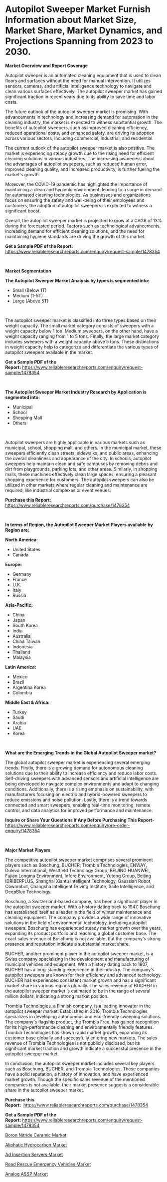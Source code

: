 <p><h1>Autopilot Sweeper Market Furnish Information about Market Size, Market Share, Market Dynamics, and Projections Spanning from 2023 to 2030.</h1></p><p><strong>Market Overview and Report Coverage</strong></p>
<p><p>Autopilot sweeper is an automated cleaning equipment that is used to clean floors and surfaces without the need for manual intervention. It utilizes sensors, cameras, and artificial intelligence technology to navigate and clean various surfaces effectively. The autopilot sweeper market has gained significant traction in recent years due to its ability to save time and labor costs.</p><p>The future outlook of the autopilot sweeper market is promising. With advancements in technology and increasing demand for automation in the cleaning industry, the market is expected to witness substantial growth. The benefits of autopilot sweepers, such as improved cleaning efficiency, reduced operational costs, and enhanced safety, are driving its adoption across various sectors, including commercial, industrial, and residential.</p><p>The current outlook of the autopilot sweeper market is also positive. The market is experiencing steady growth due to the rising need for efficient cleaning solutions in various industries. The increasing awareness about the advantages of autopilot sweepers, such as reduced human error, improved cleaning quality, and increased productivity, is further fueling the market's growth.</p><p>Moreover, the COVID-19 pandemic has highlighted the importance of maintaining a clean and hygienic environment, leading to a surge in demand for automated cleaning technologies. As businesses and organizations focus on ensuring the safety and well-being of their employees and customers, the adoption of autopilot sweepers is expected to witness a significant boost.</p><p>Overall, the autopilot sweeper market is projected to grow at a CAGR of 13% during the forecasted period. Factors such as technological advancements, increasing demand for efficient cleaning solutions, and the need for maintaining hygiene standards are driving the growth of this market.</p></p>
<p><strong>Get a Sample PDF of the Report:</strong> <a href="https://www.reliableresearchreports.com/enquiry/request-sample/1478354">https://www.reliableresearchreports.com/enquiry/request-sample/1478354</a></p>
<p>&nbsp;</p>
<p><strong>Market Segmentation</strong></p>
<p><strong>The Autopilot Sweeper Market Analysis by types is segmented into:</strong></p>
<p><ul><li>Small (Below 1T)</li><li>Medium (1-5T)</li><li>Large (Above 5T)</li></ul></p>
<p>&nbsp;</p>
<p><p>The autopilot sweeper market is classified into three types based on their weight capacity. The small market category consists of sweepers with a weight capacity below 1 ton. Medium sweepers, on the other hand, have a weight capacity ranging from 1 to 5 tons. Finally, the large market category includes sweepers with a weight capacity above 5 tons. These distinctions in weight capacity help to categorize and differentiate the various types of autopilot sweepers available in the market.</p></p>
<p><strong>Get a Sample PDF of the Report:</strong>&nbsp;<a href="https://www.reliableresearchreports.com/enquiry/request-sample/1478354">https://www.reliableresearchreports.com/enquiry/request-sample/1478354</a></p>
<p>&nbsp;</p>
<p><strong>The Autopilot Sweeper Market Industry Research by Application is segmented into:</strong></p>
<p><ul><li>Municipal</li><li>School</li><li>Shopping Mall</li><li>Others</li></ul></p>
<p>&nbsp;</p>
<p><p>Autopilot sweepers are highly applicable in various markets such as municipal, school, shopping mall, and others. In the municipal market, these sweepers efficiently clean streets, sidewalks, and public areas, enhancing the overall cleanliness and appearance of the city. In schools, autopilot sweepers help maintain clean and safe campuses by removing debris and dirt from playgrounds, parking lots, and other areas. Similarly, in shopping malls, these machines effectively clean large spaces, ensuring a pleasant shopping experience for customers. The autopilot sweepers can also be utilized in other markets where regular cleaning and maintenance are required, like industrial complexes or event venues.</p></p>
<p><strong>Purchase this Report:</strong>&nbsp; <a href="https://www.reliableresearchreports.com/purchase/1478354">https://www.reliableresearchreports.com/purchase/1478354</a></p>
<p>&nbsp;</p>
<p><strong>In terms of Region, the Autopilot Sweeper Market Players available by Region are:</strong></p>
<p>
    <p> <strong> North America: </strong>
        <ul>
            <li>United States</li>
            <li>Canada</li>
        </ul>
        </p> 
    <p> <strong> Europe: </strong>
        <ul>
            <li>Germany</li>
            <li>France</li>
            <li>U.K.</li>
            <li>Italy</li>
            <li>Russia</li>
        </ul>
        </p> 
    <p> <strong> Asia-Pacific: </strong>
        <ul>
            <li>China</li>
            <li>Japan</li>
            <li>South Korea</li>
            <li>India</li>
            <li>Australia</li>
            <li>China Taiwan</li>
            <li>Indonesia</li>
            <li>Thailand</li>
            <li>Malaysia</li>
        </ul>
        </p> 
    <p> <strong> Latin America: </strong>
        <ul>
            <li>Mexico</li>
            <li>Brazil</li>
            <li>Argentina Korea</li>
            <li>Colombia</li>
        </ul>
        </p> 
    <p> <strong> Middle East & Africa: </strong>
        <ul>
            <li>Turkey</li>
            <li>Saudi</li>
            <li>Arabia</li>
            <li>UAE</li>
            <li>Korea</li>
        </ul>
    </p>
    </p>
<p>&nbsp;</p>
<p><strong>What are the Emerging Trends in the Global Autopilot Sweeper market?</strong></p>
<p><p>The global autopilot sweeper market is experiencing several emerging trends. Firstly, there is a growing demand for autonomous cleaning solutions due to their ability to increase efficiency and reduce labor costs. Self-driving sweepers with advanced sensors and artificial intelligence are being developed to navigate complex environments and adapt to changing conditions. Additionally, there is a rising emphasis on sustainability, with manufacturers focusing on electric and hybrid-powered sweepers to reduce emissions and noise pollution. Lastly, there is a trend towards connected and smart sweepers, enabling real-time monitoring, remote control, and data analytics for improved performance and maintenance.</p></p>
<p><strong>Inquire or Share Your Questions If Any Before Purchasing This Report</strong>- <a href="https://www.reliableresearchreports.com/enquiry/pre-order-enquiry/1478354">https://www.reliableresearchreports.com/enquiry/pre-order-enquiry/1478354</a></p>
<p>&nbsp;</p>
<p><strong>Major Market Players</strong></p>
<p><p>The competitive autopilot sweeper market comprises several prominent players such as Boschung, BUCHER, Trombia Technologies, ENWAY, Dulevo International, Westfield Technology Group, BEIJING HUANWEI, Fujian Longma Environment, Infore Environment, Yutong Group, Beijing IDRIBERPLUS, Shanghai Xiantu Intelligent Technology, Gaussian Robot, Cowarobot, Changsha Intelligent Driving Institute, Saite Intelligence, and DeepBlue Technology.</p><p>Boschung, a Switzerland-based company, has been a significant player in the autopilot sweeper market. With a history dating back to 1947, Boschung has established itself as a leader in the field of winter maintenance and cleaning equipment. The company provides a wide range of innovative solutions in the field of environmental technology, including autopilot sweepers. Boschung has experienced steady market growth over the years, expanding its product portfolio and reaching a global customer base. The exact sales revenue of Boschung is not available, but the company's strong presence and reputation indicate a substantial market share.</p><p>BUCHER, another prominent player in the autopilot sweeper market, is a Swiss company specializing in the development and manufacturing of municipal vehicles and equipment. With a history dating back to 1807, BUCHER has a long-standing experience in the industry. The company's autopilot sweepers are known for their efficiency and advanced technology. BUCHER has experienced consistent market growth and has a significant market share in various regions globally. The sales revenue of BUCHER in the autopilot sweeper market is estimated to be in the range of several million dollars, indicating a strong market position.</p><p>Trombia Technologies, a Finnish company, is a leading innovator in the autopilot sweeper market. Established in 2016, Trombia Technologies specializes in developing autonomous and eco-friendly sweeping solutions. The company's flagship product, the Trombia Free, has gained recognition for its high-performance cleaning and environmentally friendly features. Trombia Technologies has shown rapid market growth, expanding its customer base globally and successfully entering new markets. The sales revenue of Trombia Technologies is not publicly disclosed, but its significant market traction and growth indicate a successful presence in the autopilot sweeper market.</p><p>In conclusion, the autopilot sweeper market includes several key players such as Boschung, BUCHER, and Trombia Technologies. These companies have a solid reputation, a history of innovation, and have experienced market growth. Though the specific sales revenue of the mentioned companies is not available, their market presence suggests a considerable share in the autopilot sweeper market.</p></p>
<p><strong>Purchase this Report:</strong>&nbsp;&nbsp;<a href="https://www.reliableresearchreports.com/purchase/1478354">https://www.reliableresearchreports.com/purchase/1478354</a></p>
<p></p>
<p><strong>Get a Sample PDF of the Report:</strong>&nbsp;<a href="https://www.reliableresearchreports.com/enquiry/request-sample/1478354">https://www.reliableresearchreports.com/enquiry/request-sample/1478354</a></p>
<p><p><a href="https://github.com/jonneygiverf/Market-Research-Report-List-1/blob/main/boron-nitride-ceramic-market.md">Boron Nitride Ceramic Market</a></p><p><a href="https://github.com/prosalinda88/Market-Research-Report-List-1/blob/main/aliphatic-hydrocarbon-market.md">Aliphatic Hydrocarbon Market</a></p><p><a href="https://www.linkedin.com/pulse/ad-insertion-servers-market-challenges-opportunities/">Ad Insertion Servers Market</a></p><p><a href="https://medium.com/@v4171497/road-rescue-emergency-vehicles-market-size-growth-forecast-2023-2030-4c550717e6e5">Road Rescue Emergency Vehicles Market</a></p><p><a href="https://www.linkedin.com/pulse/analog-assp-market-research-report-unlocks/">Analog ASSP Market</a></p></p>